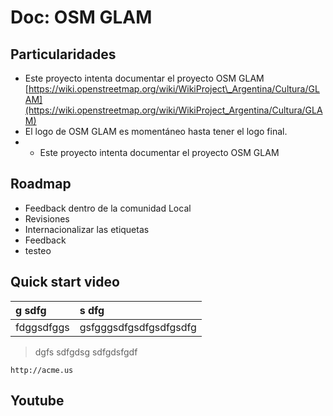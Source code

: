 # Doc: OSM GLAM

## Particularidades

* Este proyecto intenta documentar el proyecto OSM GLAM [https://wiki.openstreetmap.org/wiki/WikiProject\_Argentina/Cultura/GLAM](https://wiki.openstreetmap.org/wiki/WikiProject_Argentina/Cultura/GLAM)
* El logo de OSM GLAM es momentáneo hasta tener el logo final.
*  * Este proyecto intenta documentar el proyecto OSM GLAM 

## Roadmap

* Feedback dentro de la comunidad Local
* Revisiones
* Internacionalizar las etiquetas
* Feedback
* testeo

## Quick start video

| g sdfg | s dfg |
| :--- | :--- |
| fdggsdfggs | gsfgggsdfgsdfgsdfgsdfg |

> dgfs sdfgdsg sdfgdsfgdf

```text
http://acme.us
```

## Youtube



